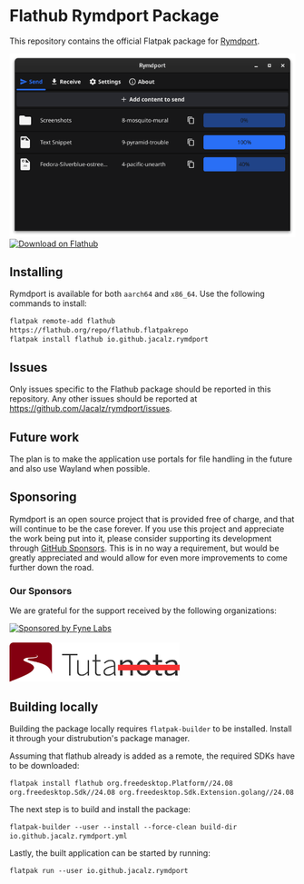 # Flathub Rymdport Package

This repository contains the official Flatpak package for [Rymdport](https://github.com/Jacalz/rymdport).

<img src="https://github.com/Jacalz/rymdport/blob/main/internal/assets/screenshot2.png?raw=true" />
<a href='https://flathub.org/apps/details/io.github.jacalz.rymdport'><img width='200' alt='Download on Flathub' src='https://flathub.org/assets/badges/flathub-badge-en.png'/></a>

## Installing

Rymdport is available for both `aarch64` and `x86_64`. Use the following commands to install:
```
flatpak remote-add flathub https://flathub.org/repo/flathub.flatpakrepo
flatpak install flathub io.github.jacalz.rymdport
```

## Issues

Only issues specific to the Flathub package should be reported in this repository. Any other issues should be reported at https://github.com/Jacalz/rymdport/issues.

## Future work

The plan is to make the application use portals for file handling in the future and also use Wayland when possible.

## Sponsoring

Rymdport is an open source project that is provided free of charge, and that will continue to be the case forever. If you use this project and appreciate the work being put into it, please consider supporting its development through [GitHub Sponsors](https://github.com/sponsors/Jacalz). This is in no way a requirement, but would be greatly appreciated and would allow for even more improvements to come further down the road.

### Our Sponsors

We are grateful for the support received by the following organizations:  

<a href='https://fynelabs.com/'>
  <picture>
    <source media="(prefers-color-scheme: dark)" srcset="https://i0.wp.com/fynelabs.com/wp-content/uploads/2022/01/logo_light.png">
    <source media="(prefers-color-scheme: light)" srcset="https://i0.wp.com/fynelabs.com/wp-content/uploads/2022/01/logo_dark.png">
    <img alt="Sponsored by Fyne Labs" width='200' src="https://i0.wp.com/fynelabs.com/wp-content/uploads/2022/01/logo_light.png">
  </picture>
</a>
<br /><br />
<a href='https://tuta.com/'>
  <img alt="Sponsored by Tutanota" width='300' src="https://raw.githubusercontent.com/rymdport/rymdport.github.io/main/assets/tuta_striped_black.svg">
</a>

## Building locally

Building the package locally requires `flatpak-builder` to be installed. Install it through your distrubution's package manager.

Assuming that flathub already is added as a remote, the required SDKs have to be downloaded:
```
flatpak install flathub org.freedesktop.Platform//24.08 org.freedesktop.Sdk//24.08 org.freedesktop.Sdk.Extension.golang//24.08
```

The next step is to build and install the package:
```
flatpak-builder --user --install --force-clean build-dir io.github.jacalz.rymdport.yml
```

Lastly, the built application can be started by running:
```
flatpak run --user io.github.jacalz.rymdport
```
